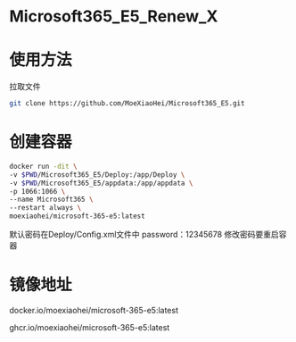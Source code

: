 # Microsoft365_E5_Renew_X
# 使用方法
拉取文件
```bash
git clone https://github.com/MoeXiaoHei/Microsoft365_E5.git
```
# 创建容器
```bash
docker run -dit \
-v $PWD/Microsoft365_E5/Deploy:/app/Deploy \
-v $PWD/Microsoft365_E5/appdata:/app/appdata \
-p 1066:1066 \
--name Microsoft365 \
--restart always \
moexiaohei/microsoft-365-e5:latest
```
默认密码在Deploy/Config.xml文件中
password：12345678
修改密码要重启容器

# 镜像地址

docker.io/moexiaohei/microsoft-365-e5:latest

ghcr.io/moexiaohei/microsoft-365-e5:latest
